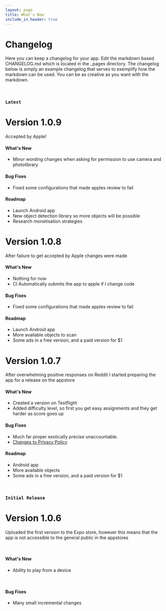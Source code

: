 ```yaml
---
layout: page
title: What's New
include_in_header: true
---
```


# Changelog
Here you can keep a changelog for your app. Edit the markdown based CHANGELOG.md which is located in the _pages directory. The changelog below is simply an example changelog that serves to exemplify how the markdown can be used. You can be as creative as you want with the markdown.

<br>

### `Latest`
# **Version 1.0.9**
Accepted by Apple! 
#### What's New
- Minor wording changes when asking for permission to use camera and photolibrary
#### Bug Fixes
- Fixed some configurations that made apples review to fail

#### Roadmap
- Launch Android app 
- New  object detection library so more objects will be possible
- Research monetisation strategies
# **Version 1.0.8**
After failure to get accepted by Apple changes were made
#### What's New
- Nothing for now
- CI Automatically submits the app to apple if I change code
#### Bug Fixes
- Fixed some configurations that made apples review to fail

#### Roadmap
- Launch Android app 
- More available objects to scan
- Some ads in a free version, and a paid version for $1
# **Version 1.0.7**
After overwhelming positive responses on Reddit I started preparing the app for a release on the appstore

#### What's New
- Created a version on Testflight
- Added difficulty level, so first you get easy assignments and they get harder as score goes up 

#### Bug Fixes
- Much far proper exotically precise unaccountable.
- [Changes to Privacy Policy](/privacypolicy)

#### Roadmap
- Android app 
- More available objects
- Some ads in a free version, and a paid version for $1

<br>

### `Initial Release`
# **Version 1.0.6**
Uploaded the first version to the Expo store, however this means that the app is not accessible to the general public in the appstores

<br>


#### What's New
- Ability to play from a device

<br>

#### Bug Fixes
- Many small incremental changes

<br>